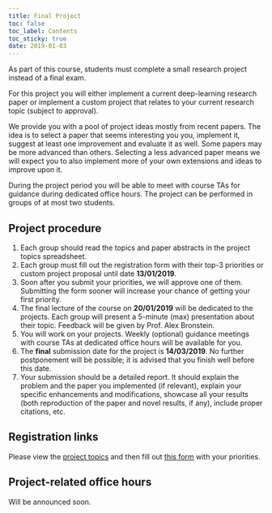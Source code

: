 ```yaml
---
title: Final Project
toc: false
toc_label: Contents
toc_sticky: true
date: 2019-01-03
---
```


As part of this course, students must complete a small research project instead
of a final exam.

For this project you will either implement a current deep-learning
research paper or implement a custom project that relates to your current
research topic (subject to approval).

We provide you with a pool of project ideas mostly from recent papers.  The idea
is to select a paper that seems interesting you you, implement it, suggest at
least one improvement and evaluate it as well. Some papers may be more advanced
than others. Selecting a less advanced paper means we will expect you to also
implement more of your own extensions and ideas to improve upon it.

During the project period you will be able to meet with course TAs for guidance
during dedicated office hours.  The project can be performed in groups of at
most two students.

## Project procedure

1. Each group should read the topics and paper abstracts in the project topics spreadsheet.
1. Each group must fill out the registration form with their top-3 priorities
   or custom project proposal until date **13/01/2019**.
1. Soon after you submit your priorities, we will approve one of
   them. Submitting the form sooner will increase your chance of getting your
   first priority.
1. The final lecture of the course on **20/01/2019** will be dedicated to the
   projects. Each group will present a 5-minute (max) presentation about their
   topic. Feedback will be given by Prof. Alex Bronstein.
1. You will work on your projects. Weekly (optional) guidance meetings with
   course TAs at dedicated office hours will be available for you.
1. The **final** submission date for the project is **14/03/2019**. No further
   postponement will be possible; it is advised that you finish well before this
   date.
1. Your submission should be a detailed report. It should explain the problem
   and the paper you implemented (if relevant), explain your specific
   enhancements and modifications, showcase all your results (both reproduction
   of the paper and novel results, if any), include proper citations, etc.

## Registration links

Please view the [project
topics](https://docs.google.com/spreadsheets/d/1UiJCCM7V2kiecSP5FnZvAOMXQxNTAUaf0r7DphKi_lM)
and then fill out [this
form](https://docs.google.com/forms/d/e/1FAIpQLSeG0qfWuZwom6qtr-bg7F5SBl7JMxSlc0b21rZNAv-jmUJfsw/viewform) with your priorities.

## Project-related office hours

Will be announced soon.

